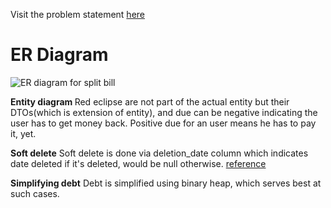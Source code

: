 Visit the problem statement [here](https://git.hashedin.com/ganesh.jadhav/kotlin-assignment-2/-/blob/master/metadata/SplitBill%20Assignment%20-%20To%20Share.pdf)

# ER Diagram
![ER diagram for split bill](https://git.hashedin.com/ganesh.jadhav/kotlin-assignment-2/-/blob/master/metadata/SplitPerfect_ER_Diagram.png)

<b>Entity diagram </b>
Red eclipse are not part of the actual entity but their DTOs(which is extension of entity), and due can be negative indicating the user has to get money back. Positive due for an user means he has to pay it, yet.

<b>Soft delete</b>
Soft delete is done via deletion_date column which indicates date deleted if it's deleted, would be null otherwise. [reference](https://stackoverflow.com/a/68338/7467083)

<b>Simplifying debt</b>
Debt is simplified using binary heap, which serves best at such cases.

